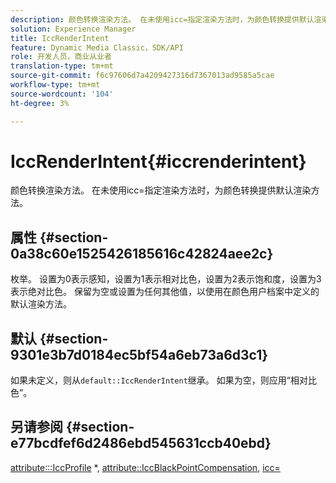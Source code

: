 ```yaml
---
description: 颜色转换渲染方法。 在未使用icc=指定渲染方法时，为颜色转换提供默认渲染方法。
solution: Experience Manager
title: IccRenderIntent
feature: Dynamic Media Classic，SDK/API
role: 开发人员，商业从业者
translation-type: tm+mt
source-git-commit: f6c97606d7a4209427316d7367013ad9585a5cae
workflow-type: tm+mt
source-wordcount: '104'
ht-degree: 3%

---
```



# IccRenderIntent{#iccrenderintent}

颜色转换渲染方法。 在未使用icc=指定渲染方法时，为颜色转换提供默认渲染方法。

## 属性 {#section-0a38c60e1525426185616c42824aee2c}

枚举。 设置为0表示感知，设置为1表示相对比色，设置为2表示饱和度，设置为3表示绝对比色。 保留为空或设置为任何其他值，以使用在颜色用户档案中定义的默认渲染方法。

## 默认 {#section-9301e3b7d0184ec5bf54a6eb73a6d3c1}

如果未定义，则从`default::IccRenderIntent`继承。 如果为空，则应用“相对比色”。

## 另请参阅 {#section-e77bcdfef6d2486ebd545631ccb40ebd}

[attribute:::IccProfile](../../../../../ir-api/material-cat/image-rendering-api-ref/c-ir-material-catalog/c-ir-attributes-reference/r-ir-iccprofilecmyk.md#reference-55aead2d924847ffbd1be4c46add7127) *, [attribute::IccBlackPointCompensation](../../../../../ir-api/material-cat/image-rendering-api-ref/c-ir-material-catalog/c-ir-attributes-reference/r-ir-iccblackpointcompensation.md#reference-d939b0cdf6564baaa88deb1059e3b7f0), [icc=](../../../../../ir-api/http-protocol/image-rendering-api-ref/c-ir-http-protocol-ref/c-ir-http-protocol-command-reference/r-ir-icc.md#reference-86a2fff3cef24982ad2063d977a16e06)
